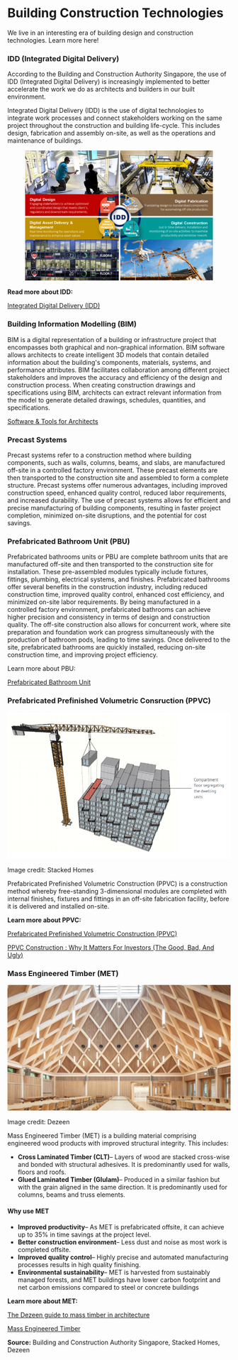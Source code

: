 # Building Construction Technologies

We live in an interesting era of building design and construction technologies. Learn more here!

### IDD (Integrated Digital Delivery)

According to the Building and Construction Authority Singapore, the use of IDD (Integrated Digital Delivery) is increasingly implemented to better accelerate the work we do as architects and builders in our built environment.

Integrated Digital Delivery (IDD) is the use of digital technologies to integrate work processes and connect stakeholders working on the same project throughout the construction and building life-cycle. This includes design, fabrication and assembly on-site, as well as the operations and maintenance of buildings.

<figure><img src="../.gitbook/assets/image.png" alt=""><figcaption></figcaption></figure>

**Read more about IDD:**

[Integrated Digital Delivery (IDD)](https://www1.bca.gov.sg/buildsg/digitalisation/integrated-digital-delivery-idd)



### Building Information Modelling (BIM)

BIM is a digital representation of a building or infrastructure project that encompasses both graphical and non-graphical information. BIM software allows architects to create intelligent 3D models that contain detailed information about the building's components, materials, systems, and performance attributes. BIM facilitates collaboration among different project stakeholders and improves the accuracy and efficiency of the design and construction process. When creating construction drawings and specifications using BIM, architects can extract relevant information from the model to generate detailed drawings, schedules, quantities, and specifications.

[Software & Tools for Architects](https://www.notion.so/Software-Tools-for-Architects-6fa3aa6478944c9080937e1423cfd178?pvs=21)

### Precast Systems

Precast systems refer to a construction method where building components, such as walls, columns, beams, and slabs, are manufactured off-site in a controlled factory environment. These precast elements are then transported to the construction site and assembled to form a complete structure. Precast systems offer numerous advantages, including improved construction speed, enhanced quality control, reduced labor requirements, and increased durability. The use of precast systems allows for efficient and precise manufacturing of building components, resulting in faster project completion, minimized on-site disruptions, and the potential for cost savings.

### Prefabricated Bathroom Unit (PBU)

Prefabricated bathrooms units or PBU are complete bathroom units that are manufactured off-site and then transported to the construction site for installation. These pre-assembled modules typically include fixtures, fittings, plumbing, electrical systems, and finishes. Prefabricated bathrooms offer several benefits in the construction industry, including reduced construction time, improved quality control, enhanced cost efficiency, and minimized on-site labor requirements. By being manufactured in a controlled factory environment, prefabricated bathrooms can achieve higher precision and consistency in terms of design and construction quality. The off-site construction also allows for concurrent work, where site preparation and foundation work can progress simultaneously with the production of bathroom pods, leading to time savings. Once delivered to the site, prefabricated bathrooms are quickly installed, reducing on-site construction time, and improving project efficiency.

Learn more about PBU:

[Prefabricated Bathroom Unit](https://www1.bca.gov.sg/buildsg/productivity/design-for-manufacturing-and-assembly-dfma/prefabricated-bathroom-unit)

### Prefabricated Prefinished Volumetric Consruction (PPVC)

![](<../.gitbook/assets/image (1).png>)

Image credit: Stacked Homes

Prefabricated Prefinished Volumetric Construction (PPVC) is a construction method whereby free-standing 3-dimensional modules are completed with internal finishes, fixtures and fittings in an off-site fabrication facility, before it is delivered and installed on-site.

**Learn more about PPVC:**

[Prefabricated Prefinished Volumetric Construction (PPVC)](https://www1.bca.gov.sg/buildsg/productivity/design-for-manufacturing-and-assembly-dfma/prefabricated-prefinished-volumetric-construction-ppvc)

[PPVC Construction : Why It Matters For Investors (The Good, Bad, And Ugly)](https://stackedhomes.com/editorial/ppvc-construction-why-it-matters-for-investors-the-good-bad-and-ugly/#gs.2mf88g)

### Mass Engineered Timber (MET)

![](<../.gitbook/assets/image (2).png>)

Image credit: Dezeen

Mass Engineered Timber (MET) is a building material comprising engineered wood products with improved structural integrity. This includes:

* **Cross Laminated Timber (CLT)**– Layers of wood are stacked cross-wise and bonded with structural adhesives. It is predominantly used for walls, floors and roofs.
* **Glued Laminated Timber (Glulam)**– Produced in a similar fashion but with the grain aligned in the same direction. It is predominantly used for columns, beams and truss elements.

#### **Why use MET**

* **Improved productivity**– As MET is prefabricated offsite, it can achieve up to 35% in time savings at the project level.
* **Better construction environment**– Less dust and noise as most work is completed offsite.
* **Improved quality control**– Highly precise and automated manufacturing processes results in high quality finishing.
* **Environmental sustainability**– MET is harvested from sustainably managed forests, and MET buildings have lower carbon footprint and net carbon emissions compared to steel or concrete buildings

**Learn more about MET:**

[The Dezeen guide to mass timber in architecture](https://www.dezeen.com/2023/03/01/dezeen-guide-mass-timber-revolution/)

[Mass Engineered Timber](https://www1.bca.gov.sg/buildsg/productivity/design-for-manufacturing-and-assembly-dfma/mass-engineered-timber)

**Source:** Building and Construction Authority Singapore, Stacked Homes, Dezeen
